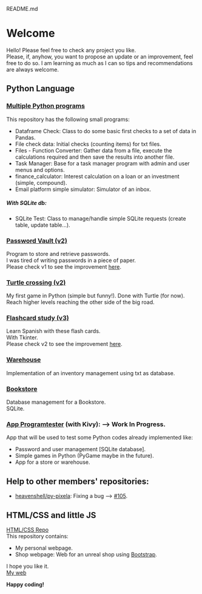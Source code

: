 README.md
# Welcome 
Hello! Please feel free to check any project you like.    
Please, if, anyhow, you want to propose an update or an improvement, feel free to do so. I am learning as much as I can so tips and recommendations are always welcome.  

## Python Language
### [Multiple Python programs](https://github.com/JuanCarcedo/jca-python-projects)  
This repository has the following small programs:
- Dataframe Check: Class to do some basic first checks to a set of data in Pandas.
- File check data: Initial checks (counting items) for txt files.
- Files - Function Converter: Gather data from a file, execute the calculations required and then save the results into another file.
- Task Manager: Base for a task manager program with admin and user menus and options.
- finance_calculator: Interest calculation on a loan or an investment (simple, compound).
- Email platform simple simulator: Simulator of an inbox.

##### With SQLite db:
- SQLite Test: Class to manage/handle simple SQLite requests (create table, update table...).

### [Password Vault (v2)](https://github.com/JuanCarcedo/Password-Vault)  
Program to store and retrieve passwords.  
I was tired of writing passwords in a piece of paper.  
Please check v1 to see the improvement [here](https://github.com/JuanCarcedo/Password-Vault/tree/main/Archive_Legacy%20versions).

### [Turtle crossing (v2)](https://github.com/JuanCarcedo/Turtle-Crossing)  
My first game in Python (simple but funny!). Done with Turtle (for now).  
Reach higher levels reaching the other side of the big road.

### [Flashcard study (v3)](https://github.com/JuanCarcedo/Flash-Cards)  
Learn Spanish with these flash cards.  
With Tkinter.  
Please check v2 to see the improvement [here](https://github.com/JuanCarcedo/Flash-Cards/tree/main/Archive_Legacy_versions).

### [Warehouse](https://github.com/JuanCarcedo/Warehouse)
Implementation of an inventory management using txt as database.

### [Bookstore](https://github.com/JuanCarcedo/Bookstore)  
Database management for a Bookstore.  
SQLite.
 
### [App Programtester](https://github.com/JuanCarcedo/PythonTester_App) (with Kivy): --> Work In Progress.  
App that will be used to test some Python codes already implemented like:
- Password and user management [SQLite database].  
- Simple games in Python (PyGame maybe in the future).
- App for a store or warehouse.  

## Help to other members' repositories:
- [heavenshell/py-pixela](https://github.com/heavenshell/py-pixela): Fixing a bug --> [#105](https://github.com/heavenshell/py-pixela/pull/105).  

## HTML/CSS and little JS
[HTML/CSS Repo](https://github.com/JuanCarcedo/JuanCarcedo.github.io#juancarcedogithubio)  
This repository contains:  
- My personal webpage.
- Shop webpage: Web for an unreal shop using [Bootstrap](https://getbootstrap.com/).

I hope you like it.  
[My web](https://juancarcedo.github.io/)

**Happy coding!**
